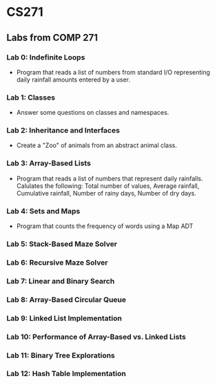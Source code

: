 # CS271

## Labs from COMP 271

### Lab 0: Indefinite Loops
* Program that reads a list of numbers from standard I/O representing daily rainfall amounts entered by a user.

### Lab 1: Classes
* Answer some questions on classes and namespaces.

### Lab 2: Inheritance and Interfaces
* Create a "Zoo" of animals from an abstract animal class.

### Lab 3: Array-Based Lists
* Program that reads a list of numbers that represent daily rainfalls. Calulates the following:
 Total number of values, Average rainfall, Cumulative rainfall, Number of rainy days, Number of dry days.
 
### Lab 4: Sets and Maps
* Program that counts the frequency of words using a Map ADT

### Lab 5: Stack-Based Maze Solver

### Lab 6: Recursive Maze Solver

### Lab 7: Linear and Binary Search

### Lab 8: Array-Based Circular Queue

### Lab 9: Linked List Implementation

### Lab 10: Performance of Array-Based vs. Linked Lists

### Lab 11: Binary Tree Explorations

### Lab 12: Hash Table Implementation
